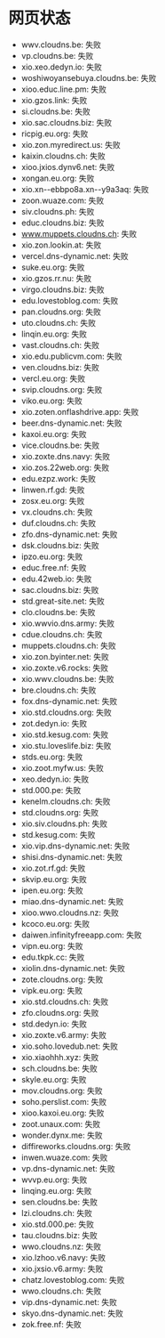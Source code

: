 # 网页状态
- wwv.cloudns.be: 失败
- vp.cloudns.be: 失败
- xio.xeo.dedyn.io: 失败
- woshiwoyansebuya.cloudns.be: 失败
- xioo.educ.line.pm: 失败
- xio.gzos.link: 失败
- si.cloudns.be: 失败
- xio.sac.cloudns.biz: 失败
- ricpig.eu.org: 失败
- xio.zon.myredirect.us: 失败
- kaixin.cloudns.ch: 失败
- xioo.jxios.dynv6.net: 失败
- xongan.eu.org: 失败
- xio.xn--ebbpo8a.xn--y9a3aq: 失败
- zoon.wuaze.com: 失败
- siv.cloudns.ph: 失败
- educ.cloudns.biz: 失败
- www.muppets.cloudns.ch: 失败
- xio.zon.lookin.at: 失败
- vercel.dns-dynamic.net: 失败
- suke.eu.org: 失败
- xio.gzos.rr.nu: 失败
- virgo.cloudns.biz: 失败
- edu.lovestoblog.com: 失败
- pan.cloudns.org: 失败
- uto.cloudns.ch: 失败
- linqin.eu.org: 失败
- vast.cloudns.ch: 失败
- xio.edu.publicvm.com: 失败
- ven.cloudns.biz: 失败
- vercl.eu.org: 失败
- svip.cloudns.org: 失败
- viko.eu.org: 失败
- xio.zoten.onflashdrive.app: 失败
- beer.dns-dynamic.net: 失败
- kaxoi.eu.org: 失败
- vice.cloudns.be: 失败
- xio.zoxte.dns.navy: 失败
- xio.zos.22web.org: 失败
- edu.ezpz.work: 失败
- linwen.rf.gd: 失败
- zosx.eu.org: 失败
- vx.cloudns.ch: 失败
- duf.cloudns.ch: 失败
- zfo.dns-dynamic.net: 失败
- dsk.cloudns.biz: 失败
- ipzo.eu.org: 失败
- educ.free.nf: 失败
- edu.42web.io: 失败
- sac.cloudns.biz: 失败
- std.great-site.net: 失败
- clo.cloudns.be: 失败
- xio.wwvio.dns.army: 失败
- cdue.cloudns.ch: 失败
- muppets.cloudns.ch: 失败
- xio.zon.byinter.net: 失败
- xio.zoxte.v6.rocks: 失败
- xio.wwv.cloudns.be: 失败
- bre.cloudns.ch: 失败
- fox.dns-dynamic.net: 失败
- xio.std.cloudns.org: 失败
- zot.dedyn.io: 失败
- xio.std.kesug.com: 失败
- xio.stu.loveslife.biz: 失败
- stds.eu.org: 失败
- xio.zoot.myfw.us: 失败
- xeo.dedyn.io: 失败
- std.000.pe: 失败
- kenelm.cloudns.ch: 失败
- std.cloudns.org: 失败
- xio.siv.cloudns.ph: 失败
- std.kesug.com: 失败
- xio.vip.dns-dynamic.net: 失败
- shisi.dns-dynamic.net: 失败
- xio.zot.rf.gd: 失败
- skvip.eu.org: 失败
- ipen.eu.org: 失败
- miao.dns-dynamic.net: 失败
- xioo.wwo.cloudns.nz: 失败
- kcoco.eu.org: 失败
- daiwen.infinityfreeapp.com: 失败
- vipn.eu.org: 失败
- edu.tkpk.cc: 失败
- xiolin.dns-dynamic.net: 失败
- zote.cloudns.org: 失败
- vipk.eu.org: 失败
- xio.std.cloudns.ch: 失败
- zfo.cloudns.org: 失败
- std.dedyn.io: 失败
- xio.zoxte.v6.army: 失败
- xio.soho.lovedub.net: 失败
- xio.xiaohhh.xyz: 失败
- sch.cloudns.be: 失败
- skyle.eu.org: 失败
- mov.cloudns.org: 失败
- soho.perslist.com: 失败
- xioo.kaxoi.eu.org: 失败
- zoot.unaux.com: 失败
- wonder.dynx.me: 失败
- diffireworks.cloudns.org: 失败
- inwen.wuaze.com: 失败
- vp.dns-dynamic.net: 失败
- wvvp.eu.org: 失败
- linqing.eu.org: 失败
- sen.cloudns.be: 失败
- lzi.cloudns.ch: 失败
- xio.std.000.pe: 失败
- tau.cloudns.biz: 失败
- wwo.cloudns.nz: 失败
- xio.lzhoo.v6.navy: 失败
- xio.jxsio.v6.army: 失败
- chatz.lovestoblog.com: 失败
- wwo.cloudns.ch: 失败
- vip.dns-dynamic.net: 失败
- skyo.dns-dynamic.net: 失败
- zok.free.nf: 失败
